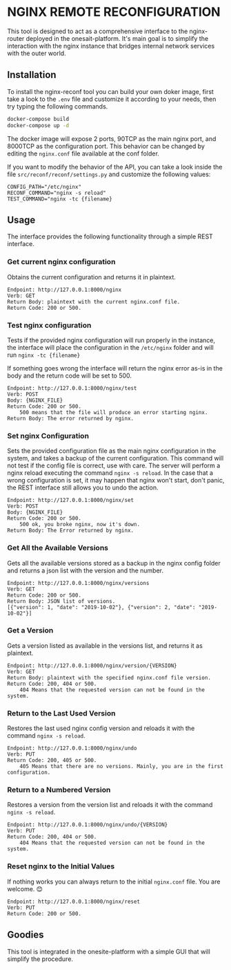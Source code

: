 # NGINX REMOTE RECONFIGURATION

This tool is designed to act as a comprehensive interface to the nginx-router deployed in the onesait-platform. It's main goal is to simplify the interaction with the nginx instance that bridges internal network services with the outer world.

## Installation

To install the nginx-reconf tool you can build your own doker image, first take a look to the `.env` file and customize it according to your needs, then try typing the following commands.

```bash
docker-compose build
docker-compose up -d
```

The docker image will expose 2 ports, 90TCP as the main nginx port, and 8000TCP as the configuration port. This behavior can be changed by editing the `nginx.conf` file available at the conf folder.

If you want to modify the behavior of the API, you can take a look inside the file `src/reconf/reconf/settings.py` and customize the following values:

```
CONFIG_PATH="/etc/nginx"
RECONF_COMMAND="nginx -s reload"
TEST_COMMAND="nginx -tc {filename}
```

## Usage

The interface provides the following functionality through a simple REST interface.

### Get current nginx configuration

Obtains the current configuration and returns it in plaintext.

```
Endpoint: http://127.0.0.1:8000/nginx
Verb: GET
Return Body: plaintext with the current nginx.conf file.
Return Code: 200 or 500.
```

###  Test nginx configuration 

Tests if the provided nginx configuration will run properly in the instance, the interface will place the configuration in the `/etc/nginx` folder and will run `nginx -tc {filename}`

If something goes wrong the interface will return the nginx error as-is in the body and the return code will be set to 500.

```
Endpoint: http://127.0.0.1:8000/nginx/test
Verb: POST
Body: {NGINX_FILE}
Return Code: 200 or 500.	
    500 means that the file will produce an error starting nginx.
Return Body: The error returned by nginx.
```

###  Set nginx Configuration

Sets the provided configuration file as the main nginx configuration in the system, and takes a backup of the current configuration. This command will not test if the config file is correct, use with care. The server will perform a nginx reload executing the command  `nginx -s reload`. In the case that a wrong configuration is set, it may happen that nginx won't start, don't panic, the REST interface still allows you to undo the action.

```
Endpoint: http://127.0.0.1:8000/nginx/set
Verb: POST
Body: {NGINX_FILE}
Return Code: 200 or 500.
    500 ok, you broke nginx, now it's down.
Return Body: The Error returned by nginx.
```

###  Get All the Available Versions

Gets all the available versions stored as a backup in the nginx config folder and returns a json list with the version and the number.

```
Endpoint: http://127.0.0.1:8000/nginx/versions
Verb: GET
Return Code: 200 or 500.
Return Body: JSON list of versions.
[{"version": 1, "date": "2019-10-02"}, {"version": 2, "date": "2019-10-02"}]
```

### Get a Version

Gets a version listed as available in the versions list, and returns it as plaintext.

```
Endpoint: http://127.0.0.1:8000/nginx/version/{VERSION}
Verb: GET
Return Body: plaintext with the specified nginx.conf file version.
Return Code: 200, 404 or 500.
	404 Means that the requested version can not be found in the system.
```

### Return to the Last Used Version

Restores the last used nginx config version and reloads it with the command `nginx -s reload`.

```
Endpoint: http://127.0.0.1:8000/nginx/undo
Verb: PUT
Return Code: 200, 405 or 500.
	405 Means that there are no versions. Mainly, you are in the first configuration.
```

### Return to a Numbered Version 

Restores a version from the version list and reloads it with the command `nginx -s reload`.

```
Endpoint: http://127.0.0.1:8000/nginx/undo/{VERSION}
Verb: PUT
Return Code: 200, 404 or 500.
	404 Means that the requested version can not be found in the system.
```

### Reset nginx to the Initial Values

If nothing works you can always return to the initial `nginx.conf` file. You are welcome. 😊

```
Endpoint: http://127.0.0.1:8000/nginx/reset
Verb: PUT
Return Code: 200 or 500.
```

## Goodies

This tool is integrated in the onesite-platform with a simple GUI that will simplify the procedure.